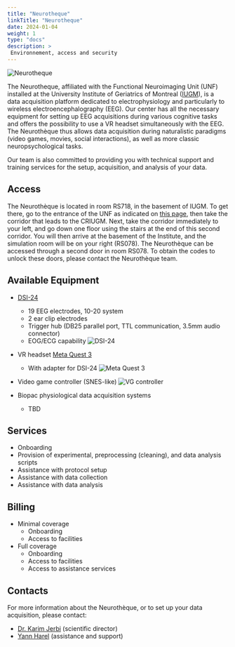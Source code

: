 ```yaml
---
title: "Neurotheque"
linkTitle: "Neurotheque"
date: 2024-01-04
weight: 1
type: "docs"
description: >
 Environnement, access and security
---
```


![Neurotheque](/images/documentation/neurotheque_banner.png)

The Neurotheque, affiliated with the Functional Neuroimaging Unit (UNF) installed at the University Institute of Geriatrics of Montreal ([IUGM](https://iugm.ca/)), is a data acquisition platform dedicated to electrophysiology and particularly to wireless electroencephalography (EEG). Our center has all the necessary equipment for setting up EEG acquisitions during various cognitive tasks and offers the possibility to use a VR headset simultaneously with the EEG. The Neurothèque thus allows data acquisition during naturalistic paradigms (video games, movies, social interactions), as well as more classic neuropsychological tasks.

Our team is also committed to providing you with technical support and training services for the setup, acquisition, and analysis of your data.

## Access

The Neurothèque is located in room RS718, in the basement of IUGM. To get there, go to the entrance of the UNF as indicated on [this page](https://unf-montreal.ca/documentation/facility/), then take the corridor that leads to the CRIUGM. Next, take the corridor immediately to your left, and go down one floor using the stairs at the end of this second corridor. You will then arrive at the basement of the Institute, and the simulation room will be on your right (RS078). The Neurothèque can be accessed through a second door in room RS078. To obtain the codes to unlock these doors, please contact the Neurothèque team.


## Available Equipment

* [DSI-24](https://wearablesensing.com/dsi-24/)
    - 19 EEG electrodes, 10-20 system
    - 2 ear clip electrodes
    - Trigger hub (DB25 parallel port, TTL communication, 3.5mm audio connector)
    - EOG/ECG capability
![DSI-24](/images/documentation/dsi24.jpeg)

* VR headset [Meta Quest 3](https://www.meta.com/ca/fr/quest/quest-3/)
    - With adapter for DSI-24
![Meta Quest 3](/images/documentation/quest3.jpg)

* Video game controller (SNES-like)
![VG controller](/images/documentation/vg_controllers.jpg)

* Biopac physiological data acquisition systems
    - TBD

## Services

- Onboarding
- Provision of experimental, preprocessing (cleaning), and data analysis scripts
- Assistance with protocol setup
- Assistance with data collection
- Assistance with data analysis

## Billing

- Minimal coverage
    - Onboarding
    - Access to facilities
- Full coverage
    - Onboarding
    - Access to facilities
    - Access to assistance services

## Contacts

For more information about the Neurothèque, or to set up your data acquisition, please contact:
- [Dr. Karim Jerbi](mailto:karim.jerbi.udem@gmail.com) (scientific director)
- [Yann Harel](mailto:yharel109@gmail.com) (assistance and support)
